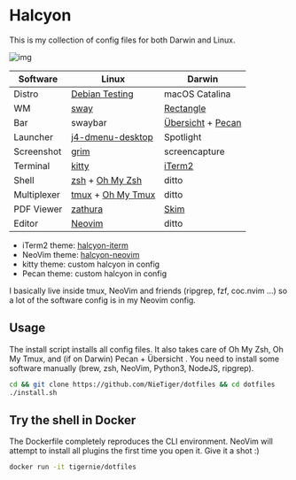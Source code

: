 # Halcyon

This is my collection of config files for both Darwin and Linux.

<img src="https://github.com/NieTiger/halcyon-assets/raw/master/macOS-neofetch.png" alt="img">

| Software    | Linux                                                                                 | Darwin                                   |
| ----------- | ------------------------------------------------------------------------------------- | ---------------------------------------- |
| Distro      | [Debian Testing](https://www.debian.org/releases/testing/)                            | macOS Catalina                           |
| WM          | [sway](https://github.com/swaywm/sway)                                                | [Rectangle](https://rectangleapp.com/)   |
| Bar         | swaybar                                                                               | [Übersicht](http://tracesof.net/uebersicht/) + [Pecan](https://github.com/zzzeyez/Pecan) |
| Launcher    | [j4-dmenu-desktop](https://github.com/enkore/j4-dmenu-desktop)                        | Spotlight                                |
| Screenshot  | [grim](https://github.com/emersion/grim)                                              | screencapture                            |
| Terminal    | [kitty](https://sw.kovidgoyal.net/kitty/)                                             | [iTerm2](https://iterm2.com/)            |
| Shell       | [zsh](http://www.zsh.org/) + [Oh My Zsh](https://ohmyz.sh/)                           | ditto                          |
| Multiplexer | [tmux](https://github.com/tmux/tmux) + [Oh My Tmux](https://github.com/gpakosz/.tmux) | ditto                        |
| PDF Viewer  | [zathura](https://pwmt.org/projects/zathura/)                                         | [Skim](https://skim-app.sourceforge.io/) |
| Editor      | [Neovim](https://neovim.io/)                                                          | ditto                                    |

- iTerm2 theme:   [halcyon-iterm](https://github.com/bchiang7/halcyon-iterm)
- NeoVim theme: [halcyon-neovim](https://github.com/NieTiger/halcyon-neovim)
- kitty theme: custom halcyon in config
- Pecan theme: custom halcyon in config

I basically live inside tmux, NeoVim and friends (ripgrep, fzf, coc.nvim ...) so a lot of the software config is in my Neovim config.

## Usage

The install script installs all config files. It also takes care of Oh My Zsh, Oh My Tmux, and (if on Darwin) Pecan + Übersicht . You need to install some software manually (brew, zsh, NeoVim, Python3, NodeJS, ripgrep).

```bash
cd && git clone https://github.com/NieTiger/dotfiles && cd dotfiles
./install.sh
```

## Try the shell in Docker

The Dockerfile completely reproduces the CLI environment. NeoVim will attempt to install all plugins the first time you open it. Give it a shot :)

```bash
docker run -it tigernie/dotfiles
```

